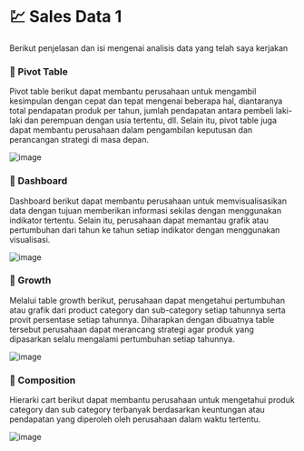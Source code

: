 # 💹 Sales Data 1
Berikut penjelasan dan isi mengenai analisis data yang telah saya kerjakan

### 📌 Pivot Table
Pivot table berikut dapat membantu perusahaan untuk mengambil kesimpulan dengan cepat dan tepat mengenai beberapa hal, diantaranya total pendapatan produk per tahun, jumlah pendapatan antara pembeli laki-laki dan perempuan dengan usia tertentu, dll. Selain itu, pivot table juga dapat membantu perusahaan dalam pengambilan keputusan dan perancangan strategi di masa depan.

![image](https://github.com/ahmad14022/sales-data-1/assets/100104854/10ffff67-d818-4ae4-99e7-91af16e37316)


### 📌 Dashboard
Dashboard berikut dapat membantu perusahaan untuk memvisualisasikan data dengan tujuan memberikan informasi sekilas dengan menggunakan indikator tertentu. Selain itu, perusahaan dapat memantau grafik atau pertumbuhan dari tahun ke tahun setiap indikator dengan menggunakan visualisasi.

![image](https://github.com/ahmad14022/sales-data-1/assets/100104854/3e27cb5d-f42a-4eea-8187-5c3743f1afd0)


### 📌 Growth
Melalui table growth berikut, perusahaan dapat mengetahui pertumbuhan atau grafik dari product category dan sub-category setiap tahunnya serta provit persentase setiap tahunnya. Diharapkan dengan dibuatnya table tersebut perusahaan dapat merancang strategi agar produk yang dipasarkan selalu mengalami pertumbuhan setiap tahunnya.

![image](https://github.com/ahmad14022/sales-data-1/assets/100104854/d72e135d-6aa5-41e2-a294-17bae120501b)


### 📌 Composition
Hierarki cart berikut dapat membantu perusahaan untuk mengetahui produk category dan sub category terbanyak berdasarkan keuntungan atau pendapatan yang diperoleh oleh perusahaan dalam waktu tertentu. 

![image](https://github.com/ahmad14022/sales-data-1/assets/100104854/8d16ab17-9e97-48bb-adba-03ac8e720ebc)

